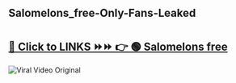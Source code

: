 
 ## Salomelons_free-Only-Fans-Leaked

# <h2><a href="https://clipsfans.com/Salomelons_free&ref=git">🔗 Click to LINKS ⏩⏩ 👉 🟢 Salomelons free </a></h2>

<a href="https://clipsfans.com/Salomelons_free&ref=git" rel="nofollow" data-target="animated-image.originalLink"><img src="https://i.ibb.co.com/xMMVF88/686577567.gif" alt="Viral Video Original" style="max-width: 100%; display: inline-block;" data-target="animated-image.originalImage"></a>
